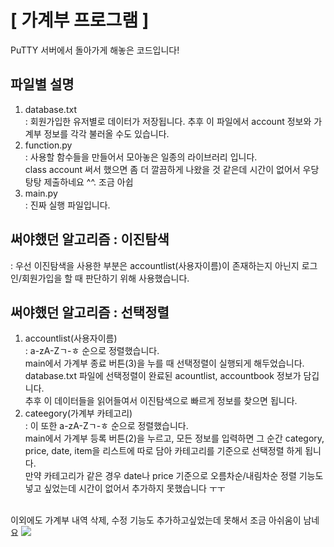 # [ 가계부 프로그램 ]
PuTTY 서버에서 돌아가게 해놓은 코드입니다!
<br>
## 파일별 설명
1) database.txt<br>
: 회원가입한 유저별로 데이터가 저장됩니다. 추후 이 파일에서 account 정보와 가계부 정보를 각각 불러올 수도 있습니다.
2) function.py<br>
: 사용할 함수들을 만들어서 모아놓은 일종의 라이브러리 입니다.<br>class account 써서 했으면 좀 더 깔끔하게 나왔을 것 같은데 시간이 없어서 우당탕탕 제출하네요 ^^. 조금 아쉽
3) main.py<br>
: 진짜 실행 파일입니다.


## 써야했던 알고리즘 : 이진탐색

: 우선 이진탐색을 사용한 부분은 accountlist(사용자이름)이 존재하는지 아닌지 로그인/회원가입을 할 때 판단하기 위해 사용했습니다. 

## 써야했던 알고리즘 : 선택정렬

1) accountlist(사용자이름)<br>: a-zA-Zㄱ-ㅎ 순으로 정렬했습니다.<br>
main에서 가계부 종료 버튼(3)을 누를 때 선택정렬이 실행되게 해두었습니다.<br>database.txt 파일에 선택정렬이 완료된 acountlist, accountbook 정보가 담깁니다.<br>추후 이 데이터들을 읽어들여서 이진탐색으로 빠르게 정보를 찾으면 됩니다.
2) cateegory(가계부 카테고리)<br>: 이 또한 a-zA-Zㄱ-ㅎ 순으로 정렬했습니다.<br>
main에서 가계부 등록 버튼(2)을 누르고, 모든 정보를 입력하면 그 순간 category, price, date, item을 리스트에 따로 담아 카테고리를 기준으로 선택정렬 하게 됩니다.<br>만약 카테고리가 같은 경우 date나 price 기준으로 오름차순/내림차순 정렬 기능도 넣고 싶었는데 시간이 없어서 추가하지 못했습니다 ㅜㅜ
<br>
이외에도 가계부 내역 삭제, 수정 기능도 추가하고싶었는데 못해서 조금 아쉬움이 남네요

<img src='https://github.com/hs11015/primer-bioinformatics/blob/df1457e9b622ac8a57c8931f3ced413e4f967a44/barcode/%EA%B2%B0%EA%B3%BC%ED%99%94%EB%A9%B4.mp4'>
